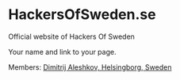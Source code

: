 # HackersOfSweden.se
Official website of Hackers Of Sweden

Your name and link to your page. 


Members:
[Dimitrij Aleshkov, Helsingborg, Sweden](../members/dimitrij.html)

